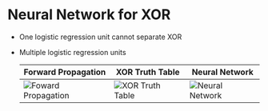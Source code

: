 # Neural Network for XOR

- One logistic regression unit cannot separate XOR

- Multiple logistic regression units

  | Forward Propagation                                          | XOR Truth Table                                              | Neural Network                                               |
  | ------------------------------------------------------------ | ------------------------------------------------------------ | ------------------------------------------------------------ |
  | ![Foward Propagation](https://user-images.githubusercontent.com/64063767/149176054-ba614198-8da5-4252-940f-0e9e9dd74847.jpg) | ![XOR Truth Table](https://user-images.githubusercontent.com/64063767/149176040-91728714-1b41-4aab-8e5c-e445891d3a48.jpg) | ![Neural Network](https://user-images.githubusercontent.com/64063767/149176053-ebf20529-1e52-4f32-ab7b-f45b7d673e35.jpg) |
